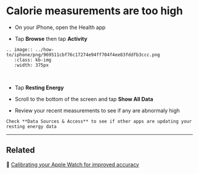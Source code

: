 # Calorie measurements are too high

- On your iPhone, open the Health app

- Tap **Browse** then tap **Activity**

```{eval-rst}
.. image:: ../how-to/iphone/png/969511cbf76c17274e94ff704f4ee83fddfb3ccc.png
   :class: kb-img
   :width: 375px
```

&nbsp;

- Tap **Resting Energy**

- Scroll to the bottom of the screen and tap **Show All Data**

- Review your recent measurements to see if any are abnormaly high

```{tip}
Check **Data Sources & Access** to see if other apps are updating your resting energy data
```

---

## Related

🔗 [Calibrating your Apple Watch for improved accuracy](calibrating-apple-watch.md)

